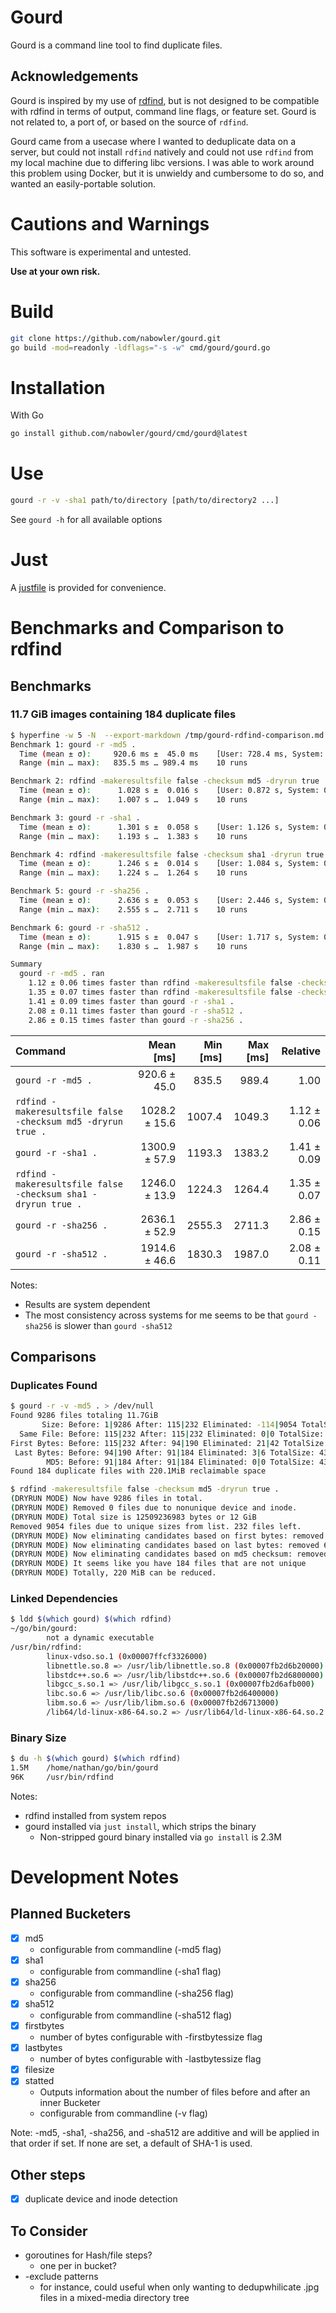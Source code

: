 # Gourd

Gourd is a command line tool to find duplicate files.

## Acknowledgements

Gourd is inspired by my use of [rdfind](https://github.com/pauldreik/rdfind), but is not designed to be compatible with rdfind in terms of output, command line flags, or feature set. Gourd is not related to, a port of, or based on the source of `rdfind`.

Gourd came from a usecase where I wanted to deduplicate data on a server, but could not install `rdfind` natively and could not use `rdfind` from my local machine due to differing libc versions. I was able to work around this problem using Docker, but it is unwieldy and cumbersome to do so, and wanted an easily-portable solution.

# Cautions and Warnings

This software is experimental and untested.

**Use at your own risk.**

# Build

```sh
git clone https://github.com/nabowler/gourd.git
go build -mod=readonly -ldflags="-s -w" cmd/gourd/gourd.go
```

# Installation

With Go
```bash
go install github.com/nabowler/gourd/cmd/gourd@latest
```

# Use

```bash
gourd -r -v -sha1 path/to/directory [path/to/directory2 ...]
```

See `gourd -h` for all available options

# Just

A [justfile](https://github.com/casey/just) is provided for convenience.

# Benchmarks and Comparison to rdfind

## Benchmarks

### 11.7 GiB images containing 184 duplicate files

```sh
$ hyperfine -w 5 -N  --export-markdown /tmp/gourd-rdfind-comparison.md 'gourd -r -md5 .' 'rdfind -makeresultsfile false -checksum md5 -dryrun true .' 'gourd -r -sha1 .' 'rdfind -makeresultsfile false -checksum sha1 -dryrun true .' 'gourd -r -sha256 .' 'gourd -r -sha512 .'
Benchmark 1: gourd -r -md5 .
  Time (mean ± σ):     920.6 ms ±  45.0 ms    [User: 728.4 ms, System: 216.5 ms]
  Range (min … max):   835.5 ms … 989.4 ms    10 runs

Benchmark 2: rdfind -makeresultsfile false -checksum md5 -dryrun true .
  Time (mean ± σ):      1.028 s ±  0.016 s    [User: 0.872 s, System: 0.152 s]
  Range (min … max):    1.007 s …  1.049 s    10 runs

Benchmark 3: gourd -r -sha1 .
  Time (mean ± σ):      1.301 s ±  0.058 s    [User: 1.126 s, System: 0.200 s]
  Range (min … max):    1.193 s …  1.383 s    10 runs

Benchmark 4: rdfind -makeresultsfile false -checksum sha1 -dryrun true .
  Time (mean ± σ):      1.246 s ±  0.014 s    [User: 1.084 s, System: 0.158 s]
  Range (min … max):    1.224 s …  1.264 s    10 runs

Benchmark 5: gourd -r -sha256 .
  Time (mean ± σ):      2.636 s ±  0.053 s    [User: 2.446 s, System: 0.216 s]
  Range (min … max):    2.555 s …  2.711 s    10 runs

Benchmark 6: gourd -r -sha512 .
  Time (mean ± σ):      1.915 s ±  0.047 s    [User: 1.717 s, System: 0.222 s]
  Range (min … max):    1.830 s …  1.987 s    10 runs

Summary
  gourd -r -md5 . ran
    1.12 ± 0.06 times faster than rdfind -makeresultsfile false -checksum md5 -dryrun true .
    1.35 ± 0.07 times faster than rdfind -makeresultsfile false -checksum sha1 -dryrun true .
    1.41 ± 0.09 times faster than gourd -r -sha1 .
    2.08 ± 0.11 times faster than gourd -r -sha512 .
    2.86 ± 0.15 times faster than gourd -r -sha256 .
```

| Command | Mean [ms] | Min [ms] | Max [ms] | Relative |
|:---|---:|---:|---:|---:|
| `gourd -r -md5 .` | 920.6 ± 45.0 | 835.5 | 989.4 | 1.00 |
| `rdfind -makeresultsfile false -checksum md5 -dryrun true .` | 1028.2 ± 15.6 | 1007.4 | 1049.3 | 1.12 ± 0.06 |
| `gourd -r -sha1 .` | 1300.9 ± 57.9 | 1193.3 | 1383.2 | 1.41 ± 0.09 |
| `rdfind -makeresultsfile false -checksum sha1 -dryrun true .` | 1246.0 ± 13.9 | 1224.3 | 1264.4 | 1.35 ± 0.07 |
| `gourd -r -sha256 .` | 2636.1 ± 52.9 | 2555.3 | 2711.3 | 2.86 ± 0.15 |
| `gourd -r -sha512 .` | 1914.6 ± 46.6 | 1830.3 | 1987.0 | 2.08 ± 0.11 |

Notes:
 - Results are system dependent
 - The most consistency across systems for me seems to be that `gourd -sha256` is slower than `gourd -sha512`

## Comparisons

### Duplicates Found
```sh
$ gourd -r -v -md5 . > /dev/null
Found 9286 files totaling 11.7GiB
       Size: Before: 1|9286 After: 115|232 Eliminated: -114|9054 TotalSize: 447.6MiB Took: 139.169211ms
  Same File: Before: 115|232 After: 115|232 Eliminated: 0|0 TotalSize: 447.6MiB Took: 55.478µs
First Bytes: Before: 115|232 After: 94|190 Eliminated: 21|42 TotalSize: 435.2MiB Took: 2.647062ms
 Last Bytes: Before: 94|190 After: 91|184 Eliminated: 3|6 TotalSize: 434.1MiB Took: 2.074249ms
        MD5: Before: 91|184 After: 91|184 Eliminated: 0|0 TotalSize: 434.1MiB Took: 638.124048ms
Found 184 duplicate files with 220.1MiB reclaimable space
```

```sh
$ rdfind -makeresultsfile false -checksum md5 -dryrun true .                                                                                                       (DRYRUN MODE) Now scanning ".", found 9286 files.
(DRYRUN MODE) Now have 9286 files in total.
(DRYRUN MODE) Removed 0 files due to nonunique device and inode.
(DRYRUN MODE) Total size is 12509236983 bytes or 12 GiB
Removed 9054 files due to unique sizes from list. 232 files left.
(DRYRUN MODE) Now eliminating candidates based on first bytes: removed 42 files from list. 190 files left.
(DRYRUN MODE) Now eliminating candidates based on last bytes: removed 6 files from list. 184 files left.
(DRYRUN MODE) Now eliminating candidates based on md5 checksum: removed 0 files from list. 184 files left.
(DRYRUN MODE) It seems like you have 184 files that are not unique
(DRYRUN MODE) Totally, 220 MiB can be reduced.
```

### Linked Dependencies
```sh
$ ldd $(which gourd) $(which rdfind)
~/go/bin/gourd:
        not a dynamic executable
/usr/bin/rdfind:
        linux-vdso.so.1 (0x00007ffcf3326000)
        libnettle.so.8 => /usr/lib/libnettle.so.8 (0x00007fb2d6b20000)
        libstdc++.so.6 => /usr/lib/libstdc++.so.6 (0x00007fb2d6800000)
        libgcc_s.so.1 => /usr/lib/libgcc_s.so.1 (0x00007fb2d6afb000)
        libc.so.6 => /usr/lib/libc.so.6 (0x00007fb2d6400000)
        libm.so.6 => /usr/lib/libm.so.6 (0x00007fb2d6713000)
        /lib64/ld-linux-x86-64.so.2 => /usr/lib64/ld-linux-x86-64.so.2 (0x00007fb2d6bcd000)
```

### Binary Size

```sh
$ du -h $(which gourd) $(which rdfind)
1.5M    /home/nathan/go/bin/gourd
96K     /usr/bin/rdfind
```

Notes:
 - rdfind installed from system repos
 - gourd installed via `just install`, which strips the binary
   - Non-stripped gourd binary installed via `go install` is 2.3M



# Development Notes
## Planned Bucketers

- [x] md5
  - configurable from commandline (-md5 flag)
- [x] sha1
  - configurable from commandline (-sha1 flag)
- [x] sha256
  - configurable from commandline (-sha256 flag)
- [x] sha512
  - configurable from commandline (-sha512 flag)
- [x] firstbytes
  - number of bytes configurable with -firstbytessize flag
- [x] lastbytes
  - number of bytes configurable with -lastbytessize flag
- [x] filesize
- [x] statted
  - Outputs information about the number of files before and after an inner Bucketer
  - configurable from commandline (-v flag)

Note: -md5, -sha1, -sha256, and -sha512 are additive and will be applied in that order if set. If none are set, a default of SHA-1 is used.

## Other steps

- [x] duplicate device and inode detection

## To Consider

- goroutines for Hash/file steps?
  - one per in bucket?
- -exclude patterns
  - for instance, could useful when only wanting to dedupwhilicate .jpg files in a mixed-media directory tree
